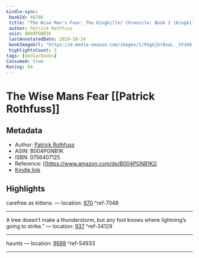 ```yaml
---
kindle-sync:
 bookId: 46706
 title: "The Wise Man's Fear: The Kingkiller Chronicle: Book 2 (Kingkiller Chonicles)"
 author: Patrick Rothfuss
 asin: B004PGNB1K
 lastAnnotatedDate: 2019-10-24
 bookImageUrl: "https://m.media-amazon.com/images/I/91gGjbr8xaL._SY160.jpg"
 highlightsCount: 3
tags: [media/books]
Consumed: true
Rating: 94
---
```


# The Wise Mans Fear [[Patrick Rothfuss]]

## Metadata
* Author: [Patrick Rothfuss](https://www.amazon.com/Patrick-Rothfuss/e/B001DAHXZQ/ref=dp_byline_cont_ebooks_1)
* ASIN: B004PGNB1K
* ISBN: 0756407125
* Reference: [[https://www.amazon.com/dp/B004PGNB1K]]
* [Kindle link](kindle://book?action=open&asin=B004PGNB1K)

## Highlights
carefree as kittens. — location: [870](kindle://book?action=open&asin=B004PGNB1K&location=870) ^ref-7048

---
A tree doesn’t make a thunderstorm, but any fool knows where lightning’s going to strike.” — location: [937](kindle://book?action=open&asin=B004PGNB1K&location=937) ^ref-34129

---
haunts — location: [9689](kindle://book?action=open&asin=B004PGNB1K&location=9689) ^ref-54933

---
